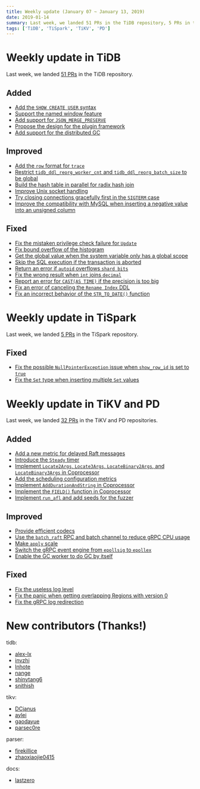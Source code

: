 ```yaml
---
title: Weekly update (January 07 ~ January 13, 2019)
date: 2019-01-14
summary: Last week, we landed 51 PRs in the TiDB repository, 5 PRs in the TiSpark repository, and 32 PRs in the TiKV and PD repositories.
tags: ['TiDB', 'TiSpark', 'TiKV', 'PD']
---
```


# Weekly update in TiDB

Last week, we landed [51 PRs](https://github.com/pingcap/tidb/pulls?utf8=%E2%9C%93&q=is%3Apr+is%3Amerged+merged%3A2019-01-07..2019-01-13+) in the TiDB repository.

## Added

- [Add the `SHOW CREATE USER` syntax](https://github.com/pingcap/tidb/pull/8970)
- [Support the named window feature](https://github.com/pingcap/tidb/pull/8937)
- [Add support for `JSON_MERGE_PRESERVE`](https://github.com/pingcap/tidb/pull/8931)
- [Propose the design for the plugin framework](https://github.com/pingcap/tidb/pull/8802)
- [Add support for the distributed GC](https://github.com/pingcap/tidb/pull/6833)

## Improved

- [Add the `row` format for `trace`](https://github.com/pingcap/tidb/pull/9029)
- [Restrict `tidb_ddl_reorg_worker_cnt` and `tidb_ddl_reorg_batch_size` to be global](https://github.com/pingcap/tidb/pull/8941)
- [Build the hash table in parallel for radix hash join](https://github.com/pingcap/tidb/pull/8927)
- [Improve Unix socket handling](https://github.com/pingcap/tidb/pull/8836)
- [Try closing connections gracefully first in the `SIGTERM` case](https://github.com/pingcap/tidb/pull/8711)
- [Improve the compatibility with MySQL when inserting a negative value into an unsigned column](https://github.com/pingcap/tidb/pull/8544)

## Fixed

- [Fix the mistaken privilege check failure for `Update`](https://github.com/pingcap/tidb/pull/9003)
- [Fix bound overflow of the histogram](https://github.com/pingcap/tidb/pull/8984)
- [Get the global value when the system variable only has a global scope](https://github.com/pingcap/tidb/pull/8968)
- [Skip the SQL execution if the transaction is aborted](https://github.com/pingcap/tidb/pull/8942)
- [Return an error if `autoid` overflows `shard bits`](https://github.com/pingcap/tidb/pull/8936)
- [Fix the wrong result when `int` joins `decimal`](https://github.com/pingcap/tidb/pull/8930)
- [Report an error for `CAST(AS TIME)` if the precision is too big](https://github.com/pingcap/tidb/pull/8907)
- [Fix an error of canceling the `Rename Index` DDL](https://github.com/pingcap/tidb/pull/8610)
- [Fix an incorrect behavior of the `STR_TO_DATE()` function](https://github.com/pingcap/tidb/pull/8517)

# Weekly update in TiSpark

Last week, we landed [5 PRs](https://github.com/pingcap/tispark/pulls?utf8=%E2%9C%93&q=is%3Apr+is%3Amerged+merged%3A2019-01-07..2019-01-13+) in the TiSpark repository.

## Fixed

- [Fix the possible `NullPointerException` issue when `show_row_id` is set to `true`](https://github.com/pingcap/tispark/pull/552)
- [Fix the `Set` type when inserting multiple `Set` values](https://github.com/pingcap/tispark/pull/548)

# Weekly update in TiKV and PD

Last week, we landed [32 PRs](https://github.com/search?utf8=%E2%9C%93&q=repo%3Atikv%2Ftikv+repo%3Apingcap%2Fpd+is%3Apr+is%3Amerged+merged%3A2019-01-07..2019-01-13&type=Issues) in the TiKV and PD repositories.

## Added

- [Add a new metric for delayed Raft messages](https://github.com/tikv/tikv/pull/4061)
- [Introduce the `Steady` timer](https://github.com/tikv/tikv/pull/4060)
- [Implement `Locate2Args`, `Locate3Args`, `LocateBinary2Args`, and `LocateBinary3Args` in Coprocessor](https://github.com/tikv/tikv/pull/4016)
- [Add the scheduling configuration metrics](https://github.com/pingcap/pd/pull/1406)
- [Implement `AddDurationAndString` in Coprocessor](https://github.com/tikv/tikv/pull/4010)
- [Implement the `FIELD()` function in Coprocessor](https://github.com/tikv/tikv/pull/4007)
- [Implement `run_afl` and add seeds for the fuzzer](https://github.com/tikv/tikv/pull/3999)

## Improved

- [Provide efficient codecs](https://github.com/tikv/tikv/pull/3629)
- [Use the `batch_raft` RPC and batch channel to reduce gRPC CPU usage](https://github.com/tikv/tikv/pull/3913)
- [Make `apply` scale](https://github.com/tikv/tikv/pull/4044)
- [Switch the gRPC event engine from `epollsig` to `epollex`](https://github.com/tikv/tikv/pull/4028)
- [Enable the GC worker to do GC by itself](https://github.com/tikv/tikv/pull/3179)

## Fixed

- [Fix the useless log level](https://github.com/tikv/tikv/pull/4046)
- [Fix the panic when getting overlapping Regions with version 0](https://github.com/tikv/tikv/pull/4030)
- [Fix the gRPC log redirection](https://github.com/tikv/tikv/pull/4050)

# New contributors (Thanks!)

tidb:

- [alex-lx](https://github.com/alex-lx)
- [invzhi](https://github.com/invzhi)
- [lnhote](https://github.com/lnhote)
- [nange](https://github.com/nange)
- [shinytang6](https://github.com/shinytang6)
- [snithish](https://github.com/snithish)

tikv:

- [DCjanus](https://github.com/DCjanus)
- [aylei](https://github.com/aylei)
- [gaodayue](https://github.com/gaodayue)
- [parsec0re](https://github.com/parsec0re)

parser:

- [firekillice](https://github.com/firekillice)
- [zhaoxiaojie0415](https://github.com/zhaoxiaojie0415)

docs:

- [lastzero](https://github.com/lastzero)